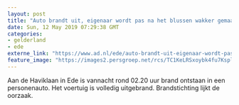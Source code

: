 ```yaml
---
layout: post
title: "Auto brandt uit, eigenaar wordt pas na het blussen wakker gemaakt"
date: Sun, 12 May 2019 07:29:38 GMT
categories: 
- gelderland 
- ede 
externe_link: "https://www.ad.nl/ede/auto-brandt-uit-eigenaar-wordt-pas-na-het-blussen-wakker-gemaakt~aec74860/"
feature_image: "https://images2.persgroep.net/rcs/TC1KeLRSxoybk4fu7KsplNQZI3U/diocontent/148066325/_fitwidth/400/?appId=21791a8992982cd8da851550a453bd7f&quality=0.7"
---
```


Aan de Haviklaan in Ede is vannacht rond 02.20 uur brand ontstaan in een personenauto. Het voertuig is volledig uitgebrand. Brandstichting lijkt de oorzaak.
